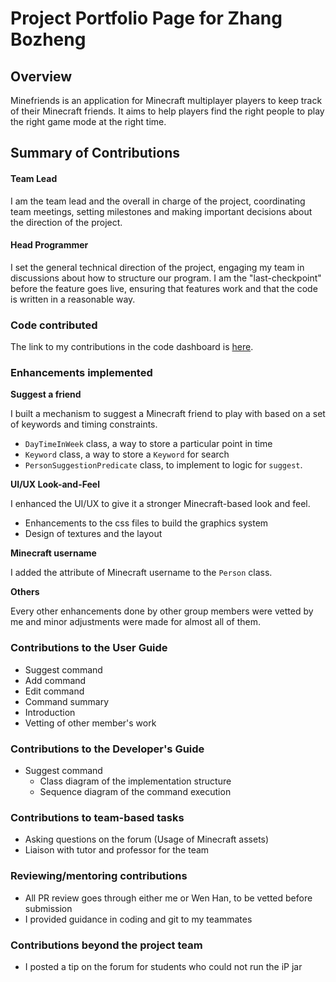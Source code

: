 # Project Portfolio Page for Zhang Bozheng

## Overview

Minefriends is an application for Minecraft multiplayer players to keep track of their Minecraft friends.
It aims to help players find the right people to play the right game mode at the right time.

## Summary of Contributions

#### Team Lead
I am the team lead and the overall in charge of the project, coordinating team meetings, setting milestones and making
important decisions about the direction of the project.

#### Head Programmer
I set the general technical direction of the project, engaging my team in discussions about how to structure our program.
I am the "last-checkpoint" before the feature goes live, ensuring that features work and that the code is written in a reasonable way.

### Code contributed
The link to my contributions in the code dashboard is [here](https://nus-cs2103-ay2223s1.github.io/tp-dashboard/?search=zbz-lvlv&breakdown=true).

### Enhancements implemented

**Suggest a friend**

I built a mechanism to suggest a Minecraft friend to play with based on a set of keywords and timing constraints.
* `DayTimeInWeek` class, a way to store a particular point in time
* `Keyword` class, a way to store a `Keyword` for search
* `PersonSuggestionPredicate` class, to implement to logic for `suggest`.

**UI/UX Look-and-Feel**

I enhanced the UI/UX to give it a stronger Minecraft-based look and feel.
* Enhancements to the css files to build the graphics system
* Design of textures and the layout

**Minecraft username**

I added the attribute of Minecraft username to the `Person` class.

**Others**

Every other enhancements done by other group members were vetted by me and minor
adjustments were made for almost all of them.

### Contributions to the User Guide

* Suggest command
* Add command
* Edit command
* Command summary
* Introduction
* Vetting of other member's work

### Contributions to the Developer's Guide

* Suggest command
  * Class diagram of the implementation structure
  * Sequence diagram of the command execution

### Contributions to team-based tasks

* Asking questions on the forum (Usage of Minecraft assets)
* Liaison with tutor and professor for the team

### Reviewing/mentoring contributions

* All PR review goes through either me or Wen Han, to be vetted before submission
* I provided guidance in coding and git to my teammates

### Contributions beyond the project team

* I posted a tip on the forum for students who could not run the iP jar
